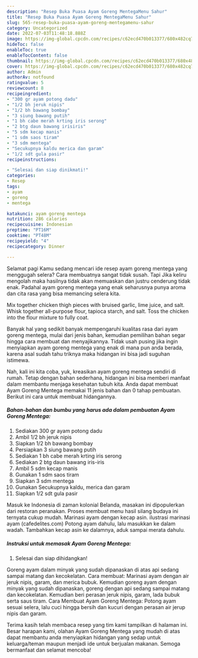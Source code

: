 ```yaml
---
description: "Resep Buka Puasa Ayam Goreng MentegaMenu Sahur"
title: "Resep Buka Puasa Ayam Goreng MentegaMenu Sahur"
slug: 565-resep-buka-puasa-ayam-goreng-mentegamenu-sahur
category: Uncategorized
date: 2022-07-03T11:48:18.888Z
image: https://img-global.cpcdn.com/recipes/c62ecd470b013377/680x482cq70/ayam-goreng-mentega-foto-resep-utama.jpg
hideToc: false
enableToc: true
enableTocContent: false
thumbnail: https://img-global.cpcdn.com/recipes/c62ecd470b013377/680x482cq70/ayam-goreng-mentega-foto-resep-utama.jpg
cover: https://img-global.cpcdn.com/recipes/c62ecd470b013377/680x482cq70/ayam-goreng-mentega-foto-resep-utama.jpg
author: Admin
authorAv: notfound
ratingvalue: 5
reviewcount: 8
recipeingredient:
- "300 gr ayam potong dadu"
- "1/2 bh jeruk nipis"
- "1/2 bh bawang bombay"
- "3 siung bawang putih"
- "1 bh cabe merah krting iris serong"
- "2 btg daun bawang irisiris"
- "5 sdm kecap manis"
- "1 sdm saos tiram"
- "3 sdm mentega"
- "Secukupnya kaldu merica dan garam"
- "1/2 sdt gula pasir"
recipeinstructions:

- "Selesai dan siap dinikmati!"
categories:
- Resep
tags:
- ayam
- goreng
- mentega

katakunci: ayam goreng mentega 
nutrition: 286 calories
recipecuisine: Indonesian
preptime: "PT16M"
cooktime: "PT48M"
recipeyield: "4"
recipecategory: Dinner

---
```



Selamat pagi Kamu sedang mencari ide resep ayam goreng mentega yang menggugah selera? Cara membuatnya sangat tidak susah. Tapi Jika keliru mengolah maka hasilnya tidak akan memuaskan dan justru cenderung tidak enak. Padahal ayam goreng mentega yang enak seharusnya punya aroma dan cita rasa yang bisa memancing selera kita.


Mix together chicken thigh pieces with bruised garlic, lime juice, and salt. Whisk together all-purpose flour, tapioca starch, and salt. Toss the chicken into the flour mixture to fully coat.

Banyak hal yang sedikit banyak mempengaruhi kualitas rasa dari ayam goreng mentega, mulai dari jenis bahan, kemudian pemilihan bahan segar hingga cara membuat dan menyajikannya. Tidak usah pusing jika ingin menyiapkan ayam goreng mentega yang enak di mana pun anda berada, karena asal sudah tahu triknya maka hidangan ini bisa jadi suguhan istimewa.


Nah, kali ini kita coba, yuk, kreasikan ayam goreng mentega sendiri di rumah. Tetap dengan bahan sederhana, hidangan ini bisa memberi manfaat dalam membantu menjaga kesehatan tubuh kita. Anda dapat membuat Ayam Goreng Mentega memakai 11 jenis bahan dan 0 tahap pembuatan. Berikut ini cara untuk membuat hidangannya.

<!--inarticleads1-->

##### Bahan-bahan dan bumbu yang harus ada dalam pembuatan Ayam Goreng Mentega:

1. Sediakan 300 gr ayam potong dadu
1. Ambil 1/2 bh jeruk nipis
1. Siapkan 1/2 bh bawang bombay
1. Persiapkan 3 siung bawang putih
1. Sediakan 1 bh cabe merah krting iris serong
1. Sediakan 2 btg daun bawang iris-iris
1. Ambil 5 sdm kecap manis
1. Gunakan 1 sdm saos tiram
1. Siapkan 3 sdm mentega
1. Gunakan Secukupnya kaldu, merica dan garam
1. Siapkan 1/2 sdt gula pasir


Masuk ke Indonesia di zaman kolonial Belanda, masakan ini dipopulerkan dari restoran peranakan. Proses membuat menu hasil silang budaya ini ternyata cukup mudah. Marinasi ayam dengan kecap asin. ilustrasi marinasi ayam (cafedelites.com) Potong ayam dahulu, lalu masukkan ke dalam wadah. Tambahkan kecap asin ke dalamnya, aduk sampai merata dahulu. 

<!--inarticleads2-->

##### Instruksi untuk memasak Ayam Goreng Mentega:


1. Selesai dan siap dihidangkan!

Goreng ayam dalam minyak yang sudah dipanaskan di atas api sedang sampai matang dan kecokelatan. Cara membuat: Marinasi ayam dengan air jeruk nipis, garam, dan merica bubuk. Kemudian goreng ayam dengan minyak yang sudah dipanaskan, goreng dengan api sedang sampai matang dan kecokelatan. Kemudian beri perasan jeruk nipis, garam, lada bubuk serta saus tiram. Cara Membuat Ayam Goreng Mentega: Potong ayam sesuai selera, lalu cuci hingga bersih dan kucuri dengan perasan air jerup nipis dan garam. 

Terima kasih telah membaca resep yang tim kami tampilkan di halaman ini. Besar harapan kami, olahan Ayam Goreng Mentega yang mudah di atas dapat membantu anda menyiapkan hidangan yang sedap untuk keluarga/teman maupun menjadi ide untuk berjualan makanan. Semoga bermanfaat dan selamat mencoba!
